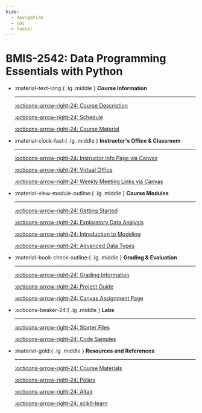 ```yaml
---
hide:
  - navigation
  - toc
  - footer
---
```

# **BMIS-2542: Data Programming Essentials with Python**


<div class="grid cards" markdown>

-   :material-text-long:{ .lg .middle } __Course Information__

    ---

    [:octicons-arrow-right-24: Course Description](syllabus/course-description.md)

    [:octicons-arrow-right-24: Schedule](syllabus/schedule.md)

    [:octicons-arrow-right-24: Course Material](syllabus/schedule.md)

-   :material-clock-fast:{ .lg .middle } __Instructor's Office & Classroom__

    ---


    [:octicons-arrow-right-24: Instructor Info Page via Canvas](https://canvas.pitt.edu/courses/313542/pages/instructor-info)

    [:octicons-arrow-right-24: Virtual Office](https://pitt.zoom.us/my/midhubalan)

    [:octicons-arrow-right-24: Weekly Meeting Links via Canvas](https://canvas.pitt.edu/courses/313542/external_tools/3589)

-   :material-view-module-outline:{ .lg .middle } __Course Modules__

    ---


    [:octicons-arrow-right-24: Getting Started](/getting-started)

    [:octicons-arrow-right-24: Exploratory Data Analysis](/eda)
    
    [:octicons-arrow-right-24: Introduction to Modeling ](/modeling)

    [:octicons-arrow-right-24: Advanced Data Types](/adv-data-types)

-   :material-book-check-outline:{ .lg .middle } __Grading & Evaluation__

    ---


    [:octicons-arrow-right-24: Grading Information](/syllabus/grading/)

    [:octicons-arrow-right-24: Project Guide](/syllabus/project-guide/)

    [:octicons-arrow-right-24: Canvas Assignment Page](https://canvas.pitt.edu/courses/313542)

-   :octicons-beaker-24:{ .lg .middle } __Labs__

    ---

    [:octicons-arrow-right-24: Starter Files](https://github.com/dataprogpy/code-samples)

    [:octicons-arrow-right-24: Code Samples](https://github.com/dataprogpy/code-samples)

-   :material-gold:{ .lg .middle } __Resources and References__

    ---


    [:octicons-arrow-right-24: Course Materials](/syllabus/course-materials/)

    [:octicons-arrow-right-24: Polars](https://docs.pola.rs/user-guide/getting-started/)

    [:octicons-arrow-right-24: Altair](https://altair-viz.github.io/user_guide/data.html)

    [:octicons-arrow-right-24: scikit-learn](https://scikit-learn.org/stable/user_guide.html)

</div>